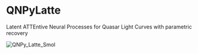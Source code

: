 # QNPyLatte
Latent ATTEntive Neural Processes for Quasar Light Curves with parametric recovery

![QNPy_Latte_Smol](https://github.com/user-attachments/assets/16fb82ff-65af-4b66-9b54-00ebedfb0192)

